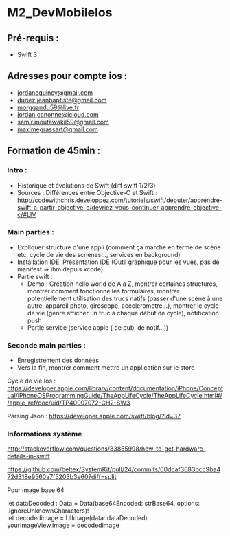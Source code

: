 # M2_DevMobileIos

## Pré-requis :
* Swift 3

## Adresses pour compte ios :
* jordanequincy@gmail.com
* duriez.jeanbaptiste@gmail.com
* morggandu59@live.fr
* jordan.canonne@icloud.com
* samir.moutawakil59@gmail.com
* maximegrassart@gmail.com

## Formation de 45min :

### Intro :
* Historique et évolutions de Swift (diff swift 1/2/3)
* Sources : Différences entre Objective-C et Swift : http://codewithchris.developpez.com/tutoriels/swift/debuter/apprendre-swift-a-partir-objective-c/devriez-vous-continuer-apprendre-objective-c/#LIV


### Main parties :
* Expliquer structure d'une appli (comment ça marche en terme de scène etc, cycle de vie des scnènes..., services en background)
* Installation IDE, Présentation IDE (Outil graphique pour les vues, pas de manifest => ihm depuis xcode)
* Partie swift : 
  * Demo : Création hello world de A à Z, montrer certaines structures, montrer comment fonctionne les formulaires, montrer potentiellement utilisation des trucs natifs (passer d'une scène à une autre, appareil photo, giroscope, accelerometre...), montrer le cycle de vie (genre afficher un truc à chaque début de cycle), notification push
  * Partie service (service apple ( de pub, de notif...))
  
### Seconde main parties :
* Enregistrement des données
* Vers la fin, montrer comment mettre un application sur le store


Cycle de vie Ios : https://developer.apple.com/library/content/documentation/iPhone/Conceptual/iPhoneOSProgrammingGuide/TheAppLifeCycle/TheAppLifeCycle.html#//apple_ref/doc/uid/TP40007072-CH2-SW3

Parsing Json :
https://developer.apple.com/swift/blog/?id=37


### Informations système
http://stackoverflow.com/questions/33855998/how-to-get-hardware-details-in-swift

https://github.com/beltex/SystemKit/pull/24/commits/60dcaf3683bcc9ba472d318e9560a7f5203b3e60?diff=split


Pour image base 64

let dataDecoded : Data = Data(base64Encoded: strBase64, options: .ignoreUnknownCharacters)!  
let decodedimage = UIImage(data: dataDecoded)  
yourImageView.image = decodedimage  
